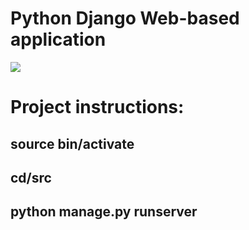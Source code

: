 # Python Django Web-based application
<img src = "https://www.google.com/url?sa=i&url=https%3A%2F%2Fwww.kissclipart.com%2Fpython-programming-logo-clipart-python-programming-ufxms6%2F&psig=AOvVaw1ZxFsFfyPF3RPBi87-Dy9e&ust=1591232288520000&source=images&cd=vfe&ved=0CAIQjRxqFwoTCLCCoa-45OkCFQAAAAAdAAAAABAD">

# Project instructions:
## source bin/activate  
## cd/src 
## python manage.py runserver